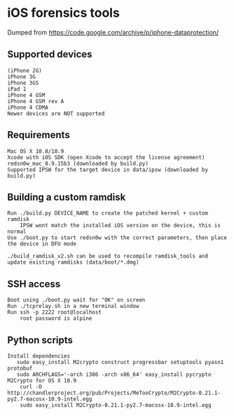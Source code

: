 # iOS forensics tools
Dumped from https://code.google.com/archive/p/iphone-dataprotection/

## Supported devices
    (iPhone 2G)
    iPhone 3G
    iPhone 3GS
    iPad 1
    iPhone 4 GSM
    iPhone 4 GSM rev A
    iPhone 4 CDMA
    Newer devices are NOT supported

## Requirements
    Mac OS X 10.8/10.9
    Xcode with iOS SDK (open Xcode to accept the license agreement)
    redsn0w_mac_0.9.15b3 (downloaded by build.py)
    Supported IPSW for the target device in data/ipsw (downloaded by build.py)

## Building a custom ramdisk
    Run ./build.py DEVICE_NAME to create the patched kernel + custom ramdisk
        IPSW wont match the installed iOS version on the device, this is normal
    Use ./boot.py to start redsn0w with the correct parameters, then place the device in DFU mode

    ./build_ramdisk_v2.sh can be used to recompile ramdisk_tools and update existing ramdisks (data/boot/*.dmg)

## SSH access
    Boot using ./boot.py wait for "OK" on screen
    Run ./tcprelay.sh in a new terminal window
    Run ssh -p 2222 root@localhost
        root password is alpine

## Python scripts
    Install dependencies
       sudo easy_install M2crypto construct progressbar setuptools pyasn1 protobuf
       sudo ARCHFLAGS='-arch i386 -arch x86_64' easy_install pycrypto
    M2Crypto for OS X 10.9
        curl -O http://chandlerproject.org/pub/Projects/MeTooCrypto/M2Crypto-0.21.1-py2.7-macosx-10.9-intel.egg
        sudo easy_install M2Crypto-0.21.1-py2.7-macosx-10.9-intel.egg

